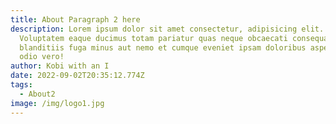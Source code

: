 ```yaml
---
title: About Paragraph 2 here
description: Lorem ipsum dolor sit amet consectetur, adipisicing elit.
  Voluptatem eaque ducimus totam pariatur quas neque obcaecati consequatur
  blanditiis fuga minus aut nemo et cumque eveniet ipsam doloribus aspernatur,
  odio vero!
author: Kobi with an I
date: 2022-09-02T20:35:12.774Z
tags:
  - About2
image: /img/logo1.jpg
---
```


